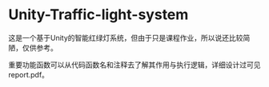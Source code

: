 # Unity-Traffic-light-system
这是一个基于Unity的智能红绿灯系统，但由于只是课程作业，所以说还比较简陋，仅供参考。

重要功能函数可以从代码函数名和注释去了解其作用与执行逻辑，详细设计过可见report.pdf。

